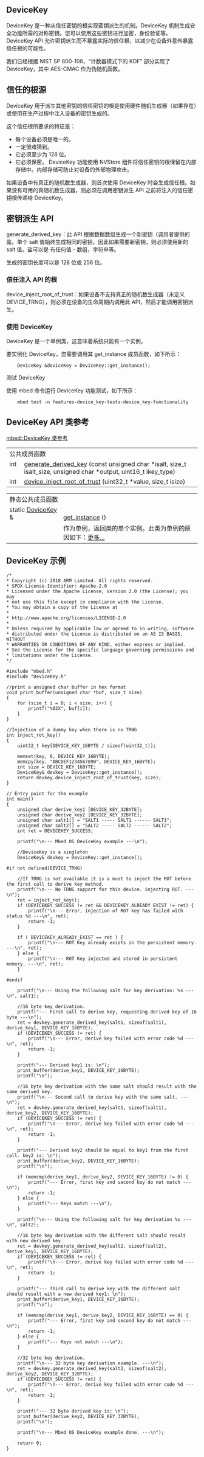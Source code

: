 ## DeviceKey
DeviceKey 是一种从信任密钥的根实现密钥派生的机制。DeviceKey 机制生成安全功能所需的对称密钥。您可以使用这些密钥进行加密，身份验证等。DeviceKey API 允许密钥派生而不暴露实际的信任根，以减少在设备外意外暴露信任根的可能性。

我们已经根据 NIST SP 800-108，“计数器模式下的 KDF” 部分实现了 DeviceKey，其中 AES-CMAC 作为伪随机函数。

## 信任的根源
DeviceKey 用于派生其他密钥的信任密钥的根是使用硬件随机生成器（如果存在）或使用在生产过程中注入设备的密钥生成的。

这个信任根所要求的特征是：

+ 每个设备必须是唯一的。
+ 一定很难猜到。
+ 它必须至少为 128 位。
+ 它必须保密。
DeviceKey 功能使用 NVStore 组件将信任密钥的根保留在内部存储中。内部存储可防止对设备的外部物理攻击。

如果设备中有真正的随机数生成器，则首次使用 DeviceKey 时会生成信任根。如果没有可用的真随机数生成器，则必须在调用密钥派生 API 之前将注入的信任密钥根传递给 DeviceKey。

## 密钥派生 API
generate_derived_key：此 API 根据数据数组生成一个新密钥（调用者提供的盐。单个 salt 值始终生成相同的密钥，因此如果需要新密钥，则必须使用新的 salt 值。盐可以是 有任何值 - 数组，字符串等。

生成的密钥长度可以是 128 位或 256 位。

### 信任注入 API 的根

device_inject_root_of_trust：如果设备不支持真正的随机数生成器（未定义 DEVICE_TRNG），则必须在设备的生命周期内调用此 API，然后才能调用密钥派生。

### 使用 DeviceKey

DeviceKey 是一个单例类，这意味着系统只能有一个实例。

要实例化 DeviceKey，您需要调用其 get_instance 成员函数，如下所示：
```
    DeviceKey &deviceKey = DeviceKey::get_instance();
```
测试 DeviceKey

使用 mbed 命令运行 DeviceKey 功能测试，如下所示：
```
    mbed test -n features-device_key-tests-device_key-functionality
```
## DeviceKey API 类参考
[mbed::DeviceKey 类参考](http://os.mbed.com/docs/v5.9/mbed-os-api-doxy/classmbed_1_1_device_key.html)

<table><tbody><tr><td colspan="2">公共成员函数</td>
		</tr><tr><td style="vertical-align:top;">int&nbsp;</td>
			<td style="vertical-align:bottom;"><a href="http://os.mbed.com/docs/v5.9/mbed-os-api-doxy/classmbed_1_1_device_key.html#aa34f89f3fabebfd17c384ea937daabdd" rel="nofollow" target="_blank">generate_derived_key</a> (const unsigned char *isalt, size_t isalt_size, unsigned char *output, uint16_t ikey_type)</td>
		</tr><tr><td style="vertical-align:top;">int&nbsp;</td>
			<td style="vertical-align:bottom;"><a href="http://os.mbed.com/docs/v5.9/mbed-os-api-doxy/classmbed_1_1_device_key.html#ae7f199bf7c3f0af4ecc8719debfb4f72" rel="nofollow" target="_blank">device_inject_root_of_trust</a> (uint32_t *value, size_t isize)</td>
		</tr></tbody></table>
<table><tbody><tr><td colspan="2">静态公共成员函数</td>
		</tr><tr><td style="vertical-align:top;">static <a href="http://os.mbed.com/docs/v5.9/mbed-os-api-doxy/classmbed_1_1_device_key.html" rel="nofollow" target="_blank">DeviceKey</a> &amp;&nbsp;</td>
			<td style="vertical-align:bottom;"><a href="http://os.mbed.com/docs/v5.9/mbed-os-api-doxy/classmbed_1_1_device_key.html#a65dcaa52dea9e894e9bb4c37ad027a3c" rel="nofollow" target="_blank">get_instance</a> ()</td>
		</tr><tr><td>&nbsp;</td>
			<td>作为单例，返回类的单个实例。此类为单例的原因如下：<a href="https://os.mbed.com/docs/v5.9/reference/devicekey.html#a65dcaa52dea9e894e9bb4c37ad027a3c" rel="nofollow" target="_blank">更多...</a></td>
		</tr></tbody></table>

## DeviceKey 示例
```
/*
* Copyright (c) 2018 ARM Limited. All rights reserved.
* SPDX-License-Identifier: Apache-2.0
* Licensed under the Apache License, Version 2.0 (the License); you may
* not use this file except in compliance with the License.
* You may obtain a copy of the License at
*
* http://www.apache.org/licenses/LICENSE-2.0
*
* Unless required by applicable law or agreed to in writing, software
* distributed under the License is distributed on an AS IS BASIS, WITHOUT
* WARRANTIES OR CONDITIONS OF ANY KIND, either express or implied.
* See the License for the specific language governing permissions and
* limitations under the License.
*/
 
#include "mbed.h"
#include "DeviceKey.h"
 
//print a unsigned char buffer in hex format
void print_buffer(unsigned char *buf, size_t size)
{
    for (size_t i = 0; i < size; i++) {
        printf("%02X", buf[i]);
    }
}
 
//Injection of a dummy key when there is no TRNG
int inject_rot_key()
{
    uint32_t key[DEVICE_KEY_16BYTE / sizeof(uint32_t)];
 
    memset(key, 0, DEVICE_KEY_16BYTE);
    memcpy(key, "ABCDEF1234567890", DEVICE_KEY_16BYTE);
    int size = DEVICE_KEY_16BYTE;
    DeviceKey& devkey = DeviceKey::get_instance();
    return devkey.device_inject_root_of_trust(key, size);
}
 
// Entry point for the example
int main()
{
    unsigned char derive_key1 [DEVICE_KEY_32BYTE];
    unsigned char derive_key2 [DEVICE_KEY_32BYTE];
    unsigned char salt1[] = "SALT1 ----- SALT1 ------ SALT1";
    unsigned char salt2[] = "SALT2 ----- SALT2 ------ SALT2";
    int ret = DEVICEKEY_SUCCESS;
 
    printf("\n--- Mbed OS DeviceKey example ---\n");
 
    //DeviceKey is a singleton
    DeviceKey& devkey = DeviceKey::get_instance();
 
#if not defined(DEVICE_TRNG)
 
    //If TRNG is not available it is a must to inject the ROT before the first call to derive key method.
    printf("\n--- No TRNG support for this device. injecting ROT. ---\n");
    ret = inject_rot_key();
    if (DEVICEKEY_SUCCESS != ret && DEVICEKEY_ALREADY_EXIST != ret) {
        printf("\n--- Error, injection of ROT key has failed with status %d ---\n", ret);
        return -1;
    }
 
    if ( DEVICEKEY_ALREADY_EXIST == ret ) {
        printf("\n--- ROT Key already exists in the persistent memory. ---\n", ret);
    } else {
        printf("\n--- ROT Key injected and stored in persistent memory. ---\n", ret);
    }
 
#endif
 
    printf("\n--- Using the following salt for key derivation: %s ---\n", salt1);
 
    //16 byte key derivation.
    printf("--- First call to derive key, requesting derived key of 16 byte ---\n");
    ret = devkey.generate_derived_key(salt1, sizeof(salt1), derive_key1, DEVICE_KEY_16BYTE);
    if (DEVICEKEY_SUCCESS != ret) {
        printf("\n--- Error, derive key failed with error code %d ---\n", ret);
        return -1;
    }
 
    printf("--- Derived key1 is: \n");
    print_buffer(derive_key1, DEVICE_KEY_16BYTE);
    printf("\n");
 
    //16 byte key derivation with the same salt should result with the same derived key.
    printf("\n--- Second call to derive key with the same salt. ---\n");
    ret = devkey.generate_derived_key(salt1, sizeof(salt1), derive_key2, DEVICE_KEY_16BYTE);
    if (DEVICEKEY_SUCCESS != ret) {
        printf("\n--- Error, derive key failed with error code %d ---\n", ret);
        return -1;
    }
 
    printf("--- Derived key2 should be equal to key1 from the first call. key2 is: \n");
    print_buffer(derive_key2, DEVICE_KEY_16BYTE);
    printf("\n");
 
    if (memcmp(derive_key1, derive_key2, DEVICE_KEY_16BYTE) != 0) {
        printf("--- Error, first key and second key do not match ---\n");
        return -1;
    } else {
        printf("--- Keys match ---\n");
    }
 
    printf("\n--- Using the following salt for key derivation %s ---\n", salt2);
 
    //16 byte key derivation with the different salt should result with new derived key.
    ret = devkey.generate_derived_key(salt2, sizeof(salt2), derive_key1, DEVICE_KEY_16BYTE);
    if (DEVICEKEY_SUCCESS != ret) {
        printf("\n--- Error, derive key failed with error code %d ---\n", ret);
        return -1;
    }
 
    printf("--- Third call to derive key with the different salt should result with a new derived key1: \n");
    print_buffer(derive_key1, DEVICE_KEY_16BYTE);
    printf("\n");
 
    if (memcmp(derive_key1, derive_key2, DEVICE_KEY_16BYTE) == 0) {
        printf("--- Error, first key and second key do not match ---\n");
        return -1;
    } else {
        printf("--- Keys not match ---\n");
    }
 
    //32 byte key derivation.
    printf("\n--- 32 byte key derivation example. ---\n");
    ret = devkey.generate_derived_key(salt2, sizeof(salt2), derive_key2, DEVICE_KEY_32BYTE);
    if (DEVICEKEY_SUCCESS != ret) {
        printf("\n--- Error, derive key failed with error code %d ---\n", ret);
        return -1;
    }
 
    printf("--- 32 byte derived key is: \n");
    print_buffer(derive_key2, DEVICE_KEY_32BYTE);
    printf("\n");
 
    printf("\n--- Mbed OS DeviceKey example done. ---\n");
 
    return 0;
}
```